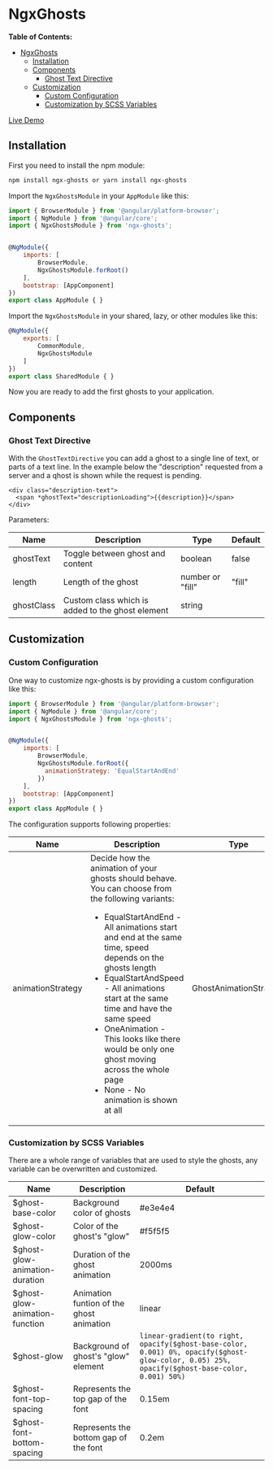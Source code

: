 # NgxGhosts

**Table of Contents:**

- [NgxGhosts](#ngxghosts)
  - [Installation](#installation)
  - [Components](#components)
    - [Ghost Text Directive](#ghost-text-directive)
  - [Customization](#customization)
    - [Custom Configuration](#custom-configuration)
    - [Customization by SCSS Variables](#customization-by-scss-variables)

[Live Demo](https://stackblitz.com/github/oschlegel/ngx-ghosts-demo)

## Installation

First you need to install the npm module:

```bash
npm install ngx-ghosts or yarn install ngx-ghosts
```

Import the `NgxGhostsModule` in your `AppModule` like this:

```javascript
import { BrowserModule } from '@angular/platform-browser';
import { NgModule } from '@angular/core';
import { NgxGhostsModule } from 'ngx-ghosts';


@NgModule({
    imports: [
        BrowserModule,
        NgxGhostsModule.forRoot()
    ],
    bootstrap: [AppComponent]
})
export class AppModule { }
```

Import the `NgxGhostsModule` in your shared, lazy, or other modules like this:

```javascript
@NgModule({
    exports: [
        CommonModule,
        NgxGhostsModule
    ]
})
export class SharedModule { }
```

Now you are ready to add the first ghosts to your application.

## Components

### Ghost Text Directive

With the `GhostTextDirective` you can add a ghost to a single line of text, or parts of a text line. In the example below the "description" requested from a server and a qhost is shown while the request is pending.

```markup
<div class="description-text">
  <span *ghostText="descriptionLoading">{{description}}</span>
</div>
```

Parameters:

| Name       | Description                                      | Type             | Default |
| ---------- | ------------------------------------------------ | ---------------- | ------- |
| ghostText  | Toggle between ghost and content                 | boolean          | false   |
| length     | Length of the ghost                              | number or "fill" | "fill"  |
| ghostClass | Custom class which is added to the ghost element | string           |         |

## Customization

### Custom Configuration

One way to customize ngx-ghosts is by providing a custom configuration like this:

```javascript
import { BrowserModule } from '@angular/platform-browser';
import { NgModule } from '@angular/core';
import { NgxGhostsModule } from 'ngx-ghosts';


@NgModule({
    imports: [
        BrowserModule,
        NgxGhostsModule.forRoot({
          animationStrategy: 'EqualStartAndEnd'
        })
    ],
    bootstrap: [AppComponent]
})
export class AppModule { }
```

The configuration supports following properties:

| Name              | Description                                                                                                                                                                                                                                                                                                                                                                                                                                                        | Type                   | Default        |
| ----------------- | ------------------------------------------------------------------------------------------------------------------------------------------------------------------------------------------------------------------------------------------------------------------------------------------------------------------------------------------------------------------------------------------------------------------------------------------------------------------ | ---------------------- | -------------- |
| animationStrategy | Decide how the animation of your ghosts should behave. You can choose from the following variants: <ul><li>EqualStartAndEnd - All animations start and end at the same time, speed depends on the ghosts length</li><li>EqualStartAndSpeed - All animations start at the same time and have the same speed</li><li>OneAnimation - This looks like there would be only one ghost moving across the whole page</li><li>None - No animation is shown at all</li></ul> | GhostAnimationStrategy | "OneAnimation" |

### Customization by SCSS Variables

There are a whole range of variables that are used to style the ghosts, any variable can be overwritten and customized.

| Name                           | Description                              | Default                                                                                                                                        |
| ------------------------------ | ---------------------------------------- | ---------------------------------------------------------------------------------------------------------------------------------------------- |
| $ghost-base-color              | Background color of ghosts               | #e3e4e4                                                                                                                                        |
| $ghost-glow-color              | Color of the ghost's "glow"              | #f5f5f5                                                                                                                                        |
| $ghost-glow-animation-duration | Duration of the ghost animation          | 2000ms                                                                                                                                         |
| $ghost-glow-animation-function | Animation funtion of the ghost animation | linear                                                                                                                                         |
| $ghost-glow                    | Background of ghost's "glow" element     | `linear-gradient(to right, opacify($ghost-base-color, 0.001) 0%, opacify($ghost-glow-color, 0.05) 25%, opacify($ghost-base-color, 0.001) 50%)` |
| $ghost-font-top-spacing        | Represents the top gap of the font       | 0.15em                                                                                                                                         |
| $ghost-font-bottom-spacing     | Represents the bottom gap of the font    | 0.2em                                                                                                                                          |
